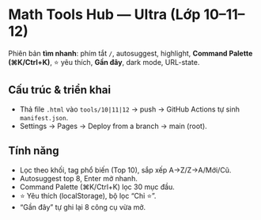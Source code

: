 # Math Tools Hub — Ultra (Lớp 10–11–12)

Phiên bản **tìm nhanh**: phím tắt `/`, autosuggest, highlight, **Command Palette (⌘K/Ctrl+K)**, ⭐ yêu thích, **Gần đây**, dark mode, URL-state.

## Cấu trúc & triển khai
- Thả file `.html` vào `tools/10|11|12` → push → GitHub Actions tự sinh `manifest.json`.
- Settings → Pages → Deploy from a branch → main (root).

## Tính năng
- Lọc theo khối, tag phổ biến (Top 10), sắp xếp A→Z/Z→A/Mới/Cũ.
- Autosuggest top 8, Enter mở nhanh.
- Command Palette (⌘K/Ctrl+K) lọc 30 mục đầu.
- ⭐ Yêu thích (localStorage), bộ lọc “Chỉ ⭐”.
- “Gần đây” tự ghi lại 8 công cụ vừa mở.
